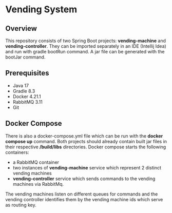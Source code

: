 # Vending System

## Overview

This repository consists of two Spring Boot projects: **vending-machine** and **vending-controller**. They can be 
imported separately in an IDE (Intellij Idea) and run with gradle bootRun command. A jar file can be generated with the 
bootJar command.

## Prerequisites

* Java 17
* Gradle 8.3
* Docker 4.21.1
* RabbitMQ 3.11
* Git

## Docker Compose

There is also a docker-compose.yml file which can be run with the **docker compose up** command. Both projects should 
already contain built jar files in their respective **/build/libs** directories.
Docker compose starts the following containers:
- a RabbitMQ container
- two instances of **vending-machine** service which represent 2 distinct vending machines
- **vending-controller** service which sends commands to the vending machines via RabbitMq.

The vending machines listen on different queues for commands and the vending controller identifies them by the vending
machine ids which serve as routing key.